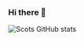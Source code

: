 ### Hi there 👋
![Scots GitHub stats](https://github-readme-stats.vercel.app/api?username=Scot-Survivor&show_icons=true&theme=dracula)
<!--
**Scot-Survivor/Scot-Survivor** is a ✨ _special_ ✨ repository because its `README.md` (this file) appears on your GitHub profile.

Here are some ideas to get you started:

- 🔭 I’m currently working on ...
- 🌱 I’m currently learning ...
- 👯 I’m looking to collaborate on ...
- 🤔 I’m looking for help with ...
- 💬 Ask me about ...
- 📫 How to reach me: ...
- 😄 Pronouns: ...
- ⚡ Fun fact: ...
-->
